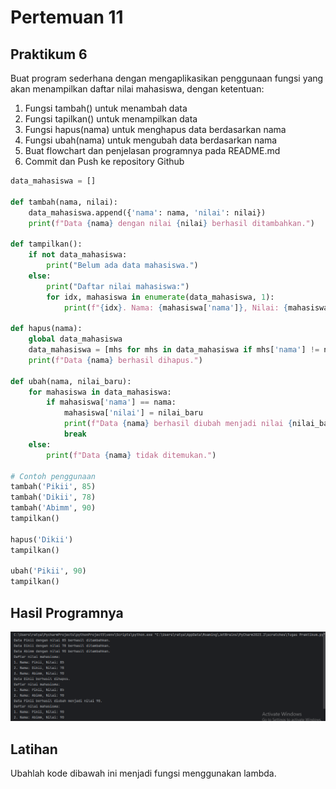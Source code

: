 # Pertemuan 11
## Praktikum 6
Buat program sederhana dengan mengaplikasikan penggunaan fungsi
yang akan menampilkan daftar nilai mahasiswa, dengan ketentuan:
1. Fungsi tambah() untuk menambah data
2. Fungsi tapilkan() untuk menampilkan data
3. Fungsi hapus(nama) untuk menghapus data berdasarkan nama
4. Fungsi ubah(nama) untuk mengubah data berdasarkan nama
5. Buat flowchart dan penjelasan programnya pada README.md
6. Commit dan Push ke repository Github

```python
data_mahasiswa = []

def tambah(nama, nilai):
    data_mahasiswa.append({'nama': nama, 'nilai': nilai})
    print(f"Data {nama} dengan nilai {nilai} berhasil ditambahkan.")

def tampilkan():
    if not data_mahasiswa:
        print("Belum ada data mahasiswa.")
    else:
        print("Daftar nilai mahasiswa:")
        for idx, mahasiswa in enumerate(data_mahasiswa, 1):
            print(f"{idx}. Nama: {mahasiswa['nama']}, Nilai: {mahasiswa['nilai']}")

def hapus(nama):
    global data_mahasiswa
    data_mahasiswa = [mhs for mhs in data_mahasiswa if mhs['nama'] != nama]
    print(f"Data {nama} berhasil dihapus.")

def ubah(nama, nilai_baru):
    for mahasiswa in data_mahasiswa:
        if mahasiswa['nama'] == nama:
            mahasiswa['nilai'] = nilai_baru
            print(f"Data {nama} berhasil diubah menjadi nilai {nilai_baru}.")
            break
    else:
        print(f"Data {nama} tidak ditemukan.")

# Contoh penggunaan
tambah('Pikii', 85)
tambah('Dikii', 78)
tambah('Abimm', 90)
tampilkan()

hapus('Dikii')
tampilkan()

ubah('Pikii', 90)
tampilkan()
```

## Hasil Programnya
![](Screenshot/Tugas%20Praktikum.png)

## Latihan
Ubahlah kode dibawah ini menjadi fungsi menggunakan lambda.
